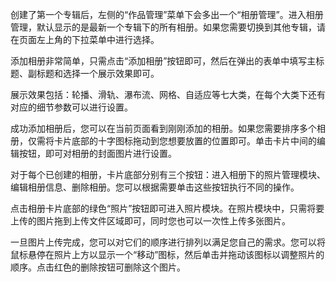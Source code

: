 创建了第一个专辑后，左侧的“作品管理”菜单下会多出一个“相册管理”。进入相册管理，默认显示的是最新一个专辑下的所有相册。如果您需要切换到其他专辑，请在页面左上角的下拉菜单中进行选择。

添加相册非常简单，只需点击“添加相册”按钮即可，然后在弹出的表单中填写主标题、副标题和选择一个展示效果即可。

展示效果包括：轮播、滑轨、瀑布流、网格、自适应等七大类，在每个大类下还有对应的细节参数可以进行设置。

成功添加相册后，您可以在当前页面看到刚刚添加的相册。如果您需要排序多个相册，仅需将卡片底部的十字图标拖动到您想要放置的位置即可。单击卡片中间的编辑按钮，即可对相册的封面图片进行设置。

对于每个已创建的相册，卡片底部分别有三个按钮：进入相册下的照片管理模块、编辑相册信息、删除相册。您可以根据需要单击这些按钮执行不同的操作。 

点击相册卡片底部的绿色“照片”按钮即可进入照片模块。在照片模块中，只需将要上传的图片拖到上传文件区域即可，同时您也可以一次性上传多张图片。

一旦图片上传完成，您可以对它们的顺序进行排列以满足您自己的需求。您可以将鼠标悬停在照片上方以显示一个“移动”图标，然后单击并拖动该图标以调整照片的顺序。点击红色的删除按钮可删除这个图片。